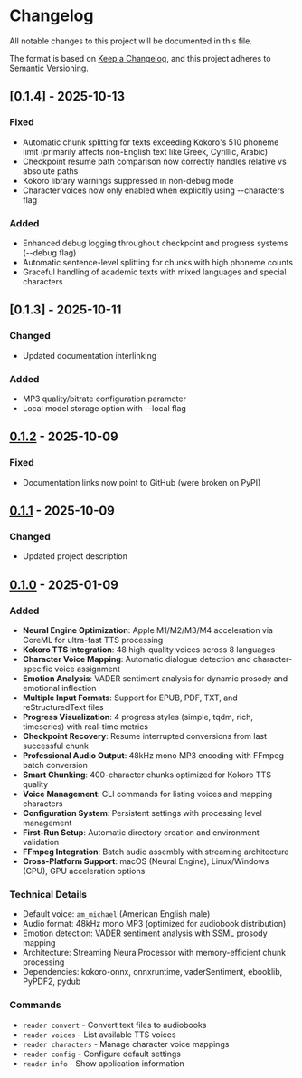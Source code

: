 # Changelog

All notable changes to this project will be documented in this file.

The format is based on [Keep a Changelog](https://keepachangelog.com/en/1.0.0/),
and this project adheres to [Semantic Versioning](https://semver.org/spec/v2.0.0.html).

## [0.1.4] - 2025-10-13

### Fixed
- Automatic chunk splitting for texts exceeding Kokoro's 510 phoneme limit (primarily affects non-English text like Greek, Cyrillic, Arabic)
- Checkpoint resume path comparison now correctly handles relative vs absolute paths
- Kokoro library warnings suppressed in non-debug mode
- Character voices now only enabled when explicitly using --characters flag

### Added
- Enhanced debug logging throughout checkpoint and progress systems (--debug flag)
- Automatic sentence-level splitting for chunks with high phoneme counts
- Graceful handling of academic texts with mixed languages and special characters

## [0.1.3] - 2025-10-11

### Changed
- Updated documentation interlinking

### Added
- MP3 quality/bitrate configuration parameter
- Local model storage option with --local flag

## [0.1.2] - 2025-10-09

### Fixed
- Documentation links now point to GitHub (were broken on PyPI)

## [0.1.1] - 2025-10-09

### Changed
- Updated project description

## [0.1.0] - 2025-01-09

### Added
- **Neural Engine Optimization**: Apple M1/M2/M3/M4 acceleration via CoreML for ultra-fast TTS processing
- **Kokoro TTS Integration**: 48 high-quality voices across 8 languages
- **Character Voice Mapping**: Automatic dialogue detection and character-specific voice assignment
- **Emotion Analysis**: VADER sentiment analysis for dynamic prosody and emotional inflection
- **Multiple Input Formats**: Support for EPUB, PDF, TXT, and reStructuredText files
- **Progress Visualization**: 4 progress styles (simple, tqdm, rich, timeseries) with real-time metrics
- **Checkpoint Recovery**: Resume interrupted conversions from last successful chunk
- **Professional Audio Output**: 48kHz mono MP3 encoding with FFmpeg batch conversion
- **Smart Chunking**: 400-character chunks optimized for Kokoro TTS quality
- **Voice Management**: CLI commands for listing voices and mapping characters
- **Configuration System**: Persistent settings with processing level management
- **First-Run Setup**: Automatic directory creation and environment validation
- **FFmpeg Integration**: Batch audio assembly with streaming architecture
- **Cross-Platform Support**: macOS (Neural Engine), Linux/Windows (CPU), GPU acceleration options

### Technical Details
- Default voice: `am_michael` (American English male)
- Audio format: 48kHz mono MP3 (optimized for audiobook distribution)
- Emotion detection: VADER sentiment analysis with SSML prosody mapping
- Architecture: Streaming NeuralProcessor with memory-efficient chunk processing
- Dependencies: kokoro-onnx, onnxruntime, vaderSentiment, ebooklib, PyPDF2, pydub

### Commands
- `reader convert` - Convert text files to audiobooks
- `reader voices` - List available TTS voices
- `reader characters` - Manage character voice mappings
- `reader config` - Configure default settings
- `reader info` - Show application information

[0.1.2]: https://github.com/danielcorsano/reader/releases/tag/v0.1.2
[0.1.1]: https://github.com/danielcorsano/reader/releases/tag/v0.1.1
[0.1.0]: https://github.com/danielcorsano/reader/releases/tag/v0.1.0
